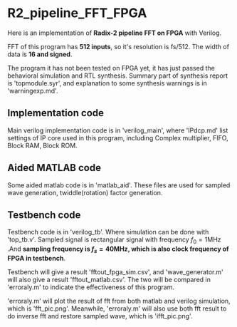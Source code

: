 # R2_pipeline_FFT_FPGA

Here is an implementation of **Radix-2 pipeline FFT on FPGA** with Verilog.

FFT of this program has **512 inputs**, so it's resolution is fs/512. The width of data is **16 and signed**.

The program it has not been tested on FPGA yet, it has just passed the behavioral simulation and RTL synthesis. Summary part of synthesis report is 'topmodule.syr', and explanation to some synthesis warnings is in 'warningexp.md'.

## Implementation code

Main verilog implementation code is in 'verilog_main', where 'IPdcp.md' list settings of IP core used in this program, including Complex multiplier, FIFO, Block RAM, Block ROM.

## Aided MATLAB code

Some aided matlab code is in 'matlab_aid'. These files are used for sampled wave generation, twiddle(rotation) factor generation.

## Testbench code

Testbench code is in 'verilog_tb'. Where simulation can be done with 'top_tb.v'. Sampled signal is rectangular signal with frequency $f_0=1\mathrm{MHz}$ .And **sampling frequency is $f_s=40\mathrm{MHz}$, which is also clock frequency of FPGA in testbench**.

Testbench will give a result 'fftout_fpga_sim.csv', and 'wave_generator.m' will also give a result 'fftout_matlab.csv'. The two will be compared in 'erroraly.m' to indicate the effectiveness of this program.

'erroraly.m' will plot the result of fft from both matlab and verilog simulation, which is 'fft_pic.png'. Meanwhile, 'erroraly.m' will also use both fft result to do inverse fft and restore sampled wave, which is 'ifft_pic.png'. 

